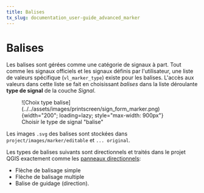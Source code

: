 ```yaml
---
title: Balises
tx_slug: documentation_user-guide_advanced_marker
---
```


# Balises

Les balises sont gérées comme une catégorie de signaux à part. Tout comme les signaux officiels et les signaux définis par l'utilisateur, une liste de valeurs spécifique (`vl_marker_type`) existe pour les balises. L'accès aux valeurs dans cette liste se fait en choisissant *balises* dans la liste déroulante **type de signal** de la couche *Signal*.

<figure markdown>
  ![Choix type balise](../../assets/images/printscreen/sign_form_marker.png){width="200"; loading=lazy; style="max-width: 900px"}
  <figcaption>Choisir le type de signal "balise"</figcaption>
</figure>

Les images `.svg` des balises sont stockées dans `project/images/marker/editable` et `... original`.

Les types de balises suivants sont directionnels et traités dans le projet QGIS exactement comme les [panneaux directionnels](https://signalo.ch/user-guide/directionalsigns/):  

- Flèche de balisage simple
- Flèche de balisage multiple
- Balise de guidage (direction).
